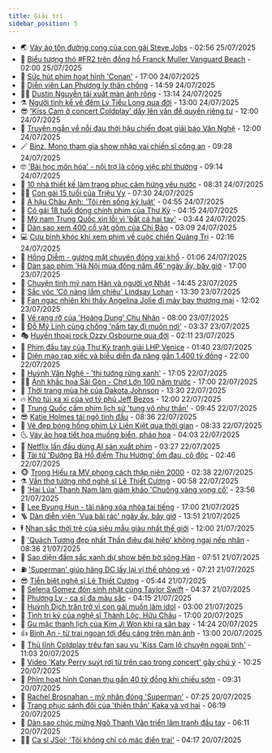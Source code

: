 ```yaml
---
title: Giải trí
sidebar_position: 5
---
```


<!-- vnexpress-giai-tri:START -->
- 🌏 [Váy áo tôn đường cong của con gái Steve Jobs](https://vnexpress.net/vay-ao-ton-duong-cong-cua-con-gai-steve-jobs-4918294.html) - 02:56 25/07/2025
- 💫 [Biểu tượng thỏ #FR2 trên đồng hồ Franck Muller Vanguard Beach](https://vnexpress.net/bieu-tuong-tho-fr2-tren-dong-ho-franck-muller-vanguard-beach-4917191.html) - 02:00 25/07/2025
- 🌮 [Sức hút phim hoạt hình &#39;Conan&#39;](https://vnexpress.net/suc-hut-phim-hoat-hinh-conan-4917212.html) - 17:00 24/07/2025
- 🧠 [Diễn viên Lan Phương ly thân chồng](https://vnexpress.net/dien-vien-lan-phuong-ly-than-chong-4918585.html) - 14:59 24/07/2025
- 👨‍🏫 [Dustin Nguyễn tái xuất màn ảnh rộng](https://vnexpress.net/dustin-nguyen-tai-xuat-man-anh-rong-4918510.html) - 13:14 24/07/2025
- ⚗️ [Người tình kể về đêm Lý Tiểu Long qua đời](https://vnexpress.net/nguoi-tinh-ke-ve-dem-ly-tieu-long-qua-doi-4918437.html) - 13:00 24/07/2025
- 😎 [&#39;Kiss Cam ở concert Coldplay&#39; dấy lên vấn đề quyền riêng tư](https://vnexpress.net/kiss-cam-o-concert-coldplay-day-len-van-de-quyen-rieng-tu-4917837.html) - 12:00 24/07/2025
- 🫣 [Truyện ngắn về nỗi đau thời hậu chiến đoạt giải báo Văn Nghệ](https://vnexpress.net/truyen-ngan-ve-noi-dau-thoi-hau-chien-doat-giai-bao-van-nghe-4918369.html) - 12:00 24/07/2025
- 🪄 [Binz, Mono tham gia show nhập vai chiến sĩ công an](https://vnexpress.net/binz-mono-tham-gia-show-nhap-vai-chien-si-cong-an-4918481.html) - 09:28 24/07/2025
- 🤓 [&#39;Bài học môn hóa&#39; - nội trợ là công việc phi thường](https://vnexpress.net/bai-hoc-mon-hoa-noi-tro-la-cong-viec-phi-thuong-4913887.html) - 09:14 24/07/2025
- 🫶 [10 nhà thiết kế làm trang phục cảm hứng yêu nước](https://vnexpress.net/10-nha-thiet-ke-lam-trang-phuc-cam-hung-yeu-nuoc-4914660.html) - 08:31 24/07/2025
- 🧑‍🏫 [Con gái 15 tuổi của Triệu Vy](https://vnexpress.net/con-gai-15-tuoi-cua-trieu-vy-4918395.html) - 07:30 24/07/2025
- 🦄 [Á hậu Châu Anh: &#39;Tôi rèn sống kỷ luật&#39;](https://vnexpress.net/a-hau-chau-anh-toi-ren-song-ky-luat-4914705.html) - 04:55 24/07/2025
- 💫 [Cô gái 18 tuổi đóng chính phim của Thư Kỳ](https://vnexpress.net/co-gai-18-tuoi-dong-chinh-phim-cua-thu-ky-4918280.html) - 04:15 24/07/2025
- 🎊 [Mỹ nam Trung Quốc xin lỗi vì &#39;bắt cá hai tay&#39;](https://vnexpress.net/my-nam-trung-quoc-xin-loi-vi-bat-ca-hai-tay-4918234.html) - 03:44 24/07/2025
- 👹 [Dàn sao xem 400 cổ vật gốm của Chi Bảo](https://vnexpress.net/dan-sao-xem-400-co-vat-gom-cua-chi-bao-4917632.html) - 03:09 24/07/2025
- 💻 [Cựu binh khóc khi xem phim về cuộc chiến Quảng Trị](https://vnexpress.net/cuu-binh-khoc-khi-xem-phim-ve-cuoc-chien-quang-tri-4918147.html) - 02:16 24/07/2025
- 🤡 [Hồng Diễm - gương mặt chuyên đóng vai khổ](https://vnexpress.net/hong-diem-guong-mat-chuyen-dong-vai-kho-4916376.html) - 01:06 24/07/2025
- 🥰 [Dàn sao phim &#39;Hà Nội mùa đông năm 46&#39; ngày ấy, bây giờ](https://vnexpress.net/dan-sao-phim-ha-noi-mua-dong-nam-46-ngay-ay-bay-gio-4917490.html) - 17:00 23/07/2025
- 🚀 [Chuyện tình mỹ nam Hàn và người vợ Nhật](https://vnexpress.net/chuyen-tinh-my-nam-han-va-nguoi-vo-nhat-4918105.html) - 14:45 23/07/2025
- 📝 [Sắc vóc &#39;Cô nàng lắm chiêu&#39; Lindsay Lohan](https://vnexpress.net/sac-voc-co-nang-lam-chieu-lindsay-lohan-4916942.html) - 13:30 23/07/2025
- 🐲 [Fan ngạc nhiên khi thấy Angelina Jolie đi máy bay thương mại](https://vnexpress.net/fan-ngac-nhien-khi-thay-angelina-jolie-di-may-bay-thuong-mai-4918073.html) - 12:02 23/07/2025
- 🎃 [Vẻ rạng rỡ của &#39;Hoàng Dung&#39; Chu Nhân](https://vnexpress.net/ve-rang-ro-cua-hoang-dung-chu-nhan-4917847.html) - 08:00 23/07/2025
- 🤠 [Đỗ Mỹ Linh cùng chồng &#39;nắm tay đi muôn nơi&#39;](https://vnexpress.net/do-my-linh-cung-chong-nam-tay-di-muon-noi-4916815.html) - 03:37 23/07/2025
- 🎭 [Huyền thoại rock Ozzy Osbourne qua đời](https://vnexpress.net/huyen-thoai-rock-ozzy-osbourne-qua-doi-4917700.html) - 02:11 23/07/2025
- 🧰 [Phim đầu tay của Thư Kỳ tranh giải LHP Venice](https://vnexpress.net/phim-dau-tay-cua-thu-ky-tranh-giai-lhp-venice-4917701.html) - 01:40 23/07/2025
- 🦍 [Diện mạo rạp xiếc và biểu diễn đa năng gần 1.400 tỷ đồng](https://vnexpress.net/dien-mao-rap-xiec-va-bieu-dien-da-nang-gan-1-400-ty-dong-4917558.html) - 22:00 22/07/2025
- 🌝 [Huỳnh Văn Nghệ - &#39;thi tướng rừng xanh&#39;](https://vnexpress.net/huynh-van-nghe-thi-tuong-rung-xanh-4917511.html) - 17:05 22/07/2025
- 🧑‍💻 [Ảnh khắc họa Sài Gòn - Chợ Lớn 100 năm trước](https://vnexpress.net/anh-khac-hoa-sai-gon-cho-lon-100-nam-truoc-4917543.html) - 17:00 22/07/2025
- 🥸 [Thời trang mùa hè của Dakota Johnson](https://vnexpress.net/thoi-trang-mua-he-cua-dakota-johnson-4917320.html) - 13:30 22/07/2025
- 🔥 [Kho túi xa xỉ của vợ tỷ phú Jeff Bezos](https://vnexpress.net/kho-tui-xa-xi-cua-vo-ty-phu-jeff-bezos-4917417.html) - 12:00 22/07/2025
- 🐎 [Trung Quốc cấm phim lịch sử &#39;tung võ như thần&#39;](https://vnexpress.net/trung-quoc-cam-phim-lich-su-tung-vo-nhu-than-4917475.html) - 09:45 22/07/2025
- 😎 [Katie Holmes tái ngộ tình đầu](https://vnexpress.net/katie-holmes-tai-ngo-tinh-dau-4917333.html) - 08:36 22/07/2025
- 🦄 [Vẻ đẹp bóng hồng phim Lý Liên Kiệt qua thời gian](https://vnexpress.net/ve-dep-bong-hong-phim-ly-lien-kiet-qua-thoi-gian-4917412.html) - 08:33 22/07/2025
- 🌜 [Váy áo họa tiết hoa muống biển, pháo hoa](https://vnexpress.net/vay-ao-hoa-tiet-hoa-muong-bien-phao-hoa-4917152.html) - 04:03 22/07/2025
- 🚦 [Netflix lần đầu dùng AI sản xuất phim](https://vnexpress.net/netflix-lan-dau-dung-ai-san-xuat-phim-4917033.html) - 03:27 22/07/2025
- 🧐 [Tài tử &#39;Đường Bá Hổ điểm Thu Hương&#39; ốm đau, cô độc](https://vnexpress.net/tai-tu-duong-ba-ho-diem-thu-huong-om-dau-co-doc-4917236.html) - 02:46 22/07/2025
- 🐵 [Trọng Hiếu ra MV phong cách thập niên 2000](https://vnexpress.net/trong-hieu-ra-mv-phong-cach-thap-nien-2000-4916122.html) - 02:38 22/07/2025
- ⚗️ [Vần thơ tưởng nhớ nghệ sĩ Lê Thiết Cương](https://vnexpress.net/van-tho-tuong-nho-nghe-si-le-thiet-cuong-4917150.html) - 00:58 22/07/2025
- 👺 [&#39;Hai Lúa&#39; Thanh Nam làm giám khảo &#39;Chuông vàng vọng cổ&#39;](https://vnexpress.net/hai-lua-thanh-nam-lam-giam-khao-chuong-vang-vong-co-4917126.html) - 23:56 21/07/2025
- 🌊 [Lee Byung Hun - tài năng xóa nhòa tai tiếng](https://vnexpress.net/lee-byung-hun-tai-nang-xoa-nhoa-tai-tieng-4915828.html) - 17:00 21/07/2025
- 🪜 [Dàn diễn viên &#39;Vua bãi rác&#39; ngày ấy, bây giờ](https://vnexpress.net/dan-dien-vien-vua-bai-rac-ngay-ay-bay-gio-4913998.html) - 13:51 21/07/2025
- 🕴 [Nhan sắc thời trẻ của siêu mẫu giàu nhất thế giới](https://vnexpress.net/nhan-sac-thoi-tre-cua-sieu-mau-giau-nhat-the-gioi-4916812.html) - 12:00 21/07/2025
- 💃 [&#39;Quách Tương đẹp nhất Thần điêu đại hiệp&#39; không ngại nếp nhăn](https://vnexpress.net/quach-tuong-dep-nhat-than-dieu-dai-hiep-khong-ngai-nep-nhan-4916935.html) - 08:36 21/07/2025
- 🦄 [Sao diện đầm sắc xanh dự show bên bờ sông Hàn](https://vnexpress.net/sao-dien-dam-sac-xanh-du-show-ben-bo-song-han-4916799.html) - 07:51 21/07/2025
- ⛽️ [&#39;Superman&#39; giúp hãng DC lấy lại vị thế phòng vé](https://vnexpress.net/superman-giup-hang-dc-lay-lai-vi-the-phong-ve-4916715.html) - 07:21 21/07/2025
- 😎 [Tiễn biệt nghệ sĩ Lê Thiết Cương](https://vnexpress.net/tien-biet-nghe-si-le-thiet-cuong-4916903.html) - 05:44 21/07/2025
- 🌊 [Selena Gomez đón sinh nhật cùng Taylor Swift](https://vnexpress.net/selena-gomez-don-sinh-nhat-cung-taylor-swift-4916737.html) - 04:37 21/07/2025
- 🐲 [Phương Ly - ca sĩ đa màu sắc](https://vnexpress.net/phuong-ly-ca-si-da-mau-sac-4916425.html) - 04:15 21/07/2025
- 💂 [Huỳnh Dịch trăn trở vì con gái muốn làm idol](https://vnexpress.net/huynh-dich-tran-tro-vi-con-gai-muon-lam-idol-4916746.html) - 03:00 21/07/2025
- 🙉 [Tình tri kỷ của nghệ sĩ Thành Lộc, Hữu Châu](https://vnexpress.net/tinh-tri-ky-cua-nghe-si-thanh-loc-huu-chau-4916616.html) - 17:00 20/07/2025
- 💪 [Gu mặc thanh lịch của Kim Ji Won khi ra sân bay](https://vnexpress.net/gu-mac-thanh-lich-cua-kim-ji-won-khi-ra-san-bay-4916476.html) - 14:24 20/07/2025
- 👍 [Bình An - từ trai ngoan tới đểu cáng trên màn ảnh](https://vnexpress.net/binh-an-tu-trai-ngoan-toi-deu-cang-tren-man-anh-4915075.html) - 13:00 20/07/2025
- 💪 [Thủ lĩnh Coldplay trêu fan sau vụ &#39;Kiss Cam lộ chuyện ngoại tình&#39;](https://vnexpress.net/thu-linh-coldplay-treu-fan-sau-vu-kiss-cam-lo-chuyen-ngoai-tinh-4916594.html) - 11:03 20/07/2025
- 💄 [Video &#39;Katy Perry suýt rơi từ trên cao trong concert&#39; gây chú ý](https://vnexpress.net/video-katy-perry-suyt-roi-tu-tren-cao-trong-concert-gay-chu-y-4916566.html) - 10:25 20/07/2025
- 🦩 [Phim hoạt hình Conan thu gần 40 tỷ đồng khi chiếu sớm](https://vnexpress.net/phim-hoat-hinh-conan-thu-gan-40-ty-dong-khi-chieu-som-4916560.html) - 09:31 20/07/2025
- 🥸 [Rachel Brosnahan - mỹ nhân đóng &#39;Superman&#39;](https://vnexpress.net/rachel-brosnahan-my-nhan-dong-superman-4914622.html) - 07:25 20/07/2025
- 🧰 [Trang phục sánh đôi của &#39;thiên thần&#39; Kaka và vợ hai](https://vnexpress.net/trang-phuc-sanh-doi-cua-thien-than-kaka-va-vo-hai-4916156.html) - 06:19 20/07/2025
- 💼 [Dàn sao chúc mừng Ngô Thanh Vân triển lãm tranh đầu tay](https://vnexpress.net/dan-sao-chuc-mung-ngo-thanh-van-trien-lam-tranh-dau-tay-4916544.html) - 06:11 20/07/2025
- 🧑‍💻 [Ca sĩ JSol: &#39;Tôi không chỉ có mác điển trai&#39;](https://vnexpress.net/ca-si-jsol-toi-khong-chi-co-mac-dien-trai-4916248.html) - 04:17 20/07/2025<!-- vnexpress-giai-tri:END -->
